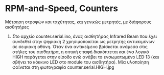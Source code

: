 # RPM-and-Speed, Counters
Μέτρηση στροφών και ταχύτητας, και γενικώς μετρητές, με διάφορους αισθητήρες
1. Στο αρχείο counter.serial.ino, ένας αισθητήρας Infrared Beam που έχει συνδεθεί στην ψηφιακή 2 χρησιμοποιείται ως μετρητής αντικειμένων σε σειριακή οθόνη. Όταν ένα αντικείμενο βρίσκεται ανάμεσα στις στήλες του αισθητήρα, η οπτική επαφή διακόπτεται και ένα λογικό HIGH παράγεται στην είσοδο ενώ ανάβει το ενσωματωμένο LED 13 (και σβήνει το κόκκινο LED στο module του αισθητήρα). Μία υλοποίηση φαίνεται στη φωτογραφία counter.serial.HIGH.jpg
